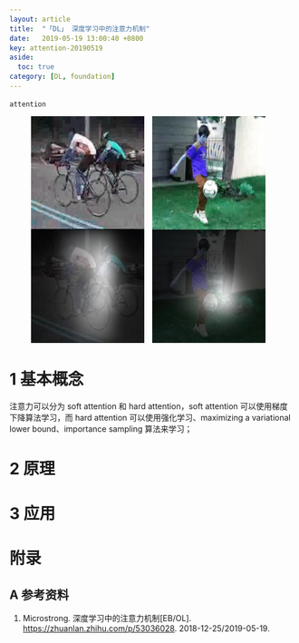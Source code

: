 ```yaml
---
layout: article
title:  "「DL」 深度学习中的注意力机制"
date:   2019-05-19 13:00:40 +0800
key: attention-20190519
aside:
  toc: true
category: [DL, foundation]
---
```

`attention`   

<!--more-->  

<center class="half">
  <img src="/assets/images/video/claaification/attention/cycling.gif" height="400"/>&emsp;<img src="/assets/images/video/claaification/attention/soccer.gif" height="400"/>&emsp;
</center>

# 1 基本概念
注意力可以分为 soft attention 和 hard attention，soft attention 可以使用梯度下降算法学习，而 hard attention 可以使用强化学习、maximizing a variational lower bound、importance sampling 算法来学习；    

# 2 原理

# 3 应用

# 附录
## A 参考资料
1. Microstrong. 深度学习中的注意力机制[EB/OL]. <https://zhuanlan.zhihu.com/p/53036028>. 2018-12-25/2019-05-19.   
